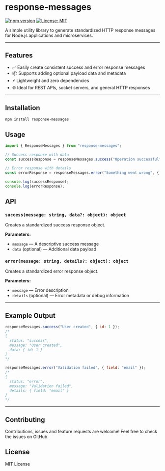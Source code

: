 # response-messages

[![npm version](https://badge.fury.io/js/@suraj%2Fresponse-messages.svg)](https://badge.fury.io/js/@suraj%2Fresponse-messages)
[![License: MIT](https://img.shields.io/badge/License-MIT-yellow.svg)](LICENSE)

A simple utility library to generate standardized HTTP response messages for Node.js applications and microservices.

---

## Features

- ✅ Easily create consistent success and error response messages
- 📦 Supports adding optional payload data and metadata
- ⚡ Lightweight and zero dependencies
- 🌐 Ideal for REST APIs, socket servers, and general HTTP responses

---

## Installation

```bash
npm install response-messages
```

## Usage

```javascript
import { ResponseMessages } from "response-messages";

// Success response with data
const successResponse = responseMessages.success("Operation successful", { id: 123, name: "John" });

// Error response with details
const errorResponse = responseMessages.error("Something went wrong", { code: "E500", debugInfo: "Database timeout" });

console.log(successResponse);
console.log(errorResponse);
```

## API

### `success(message: string, data?: object): object`
Creates a standardized success response object.

**Parameters:**
- `message` — A descriptive success message
- `data` (optional) — Additional data payload

### `error(message: string, details?: object): object`
Creates a standardized error response object.

**Parameters:**
- `message` — Error description
- `details` (optional) — Error metadata or debug information

---

## Example Output

```javascript
responseMessages.success("User created", { id: 1 });
/*
{
  status: "success",
  message: "User created",
  data: { id: 1 }
}
*/

responseMessages.error("Validation failed", { field: "email" });
/*
{
  status: "error",
  message: "Validation failed",
  details: { field: "email" }
}
*/
```

---

## Contributing

Contributions, issues and feature requests are welcome!
Feel free to check the issues on GitHub.

## License

MIT License
